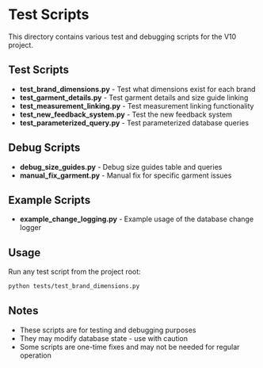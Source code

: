 # Test Scripts

This directory contains various test and debugging scripts for the V10 project.

## Test Scripts

- **test_brand_dimensions.py** - Test what dimensions exist for each brand
- **test_garment_details.py** - Test garment details and size guide linking
- **test_measurement_linking.py** - Test measurement linking functionality
- **test_new_feedback_system.py** - Test the new feedback system
- **test_parameterized_query.py** - Test parameterized database queries

## Debug Scripts

- **debug_size_guides.py** - Debug size guides table and queries
- **manual_fix_garment.py** - Manual fix for specific garment issues

## Example Scripts

- **example_change_logging.py** - Example usage of the database change logger

## Usage

Run any test script from the project root:

```bash
python tests/test_brand_dimensions.py
```

## Notes

- These scripts are for testing and debugging purposes
- They may modify database state - use with caution
- Some scripts are one-time fixes and may not be needed for regular operation 